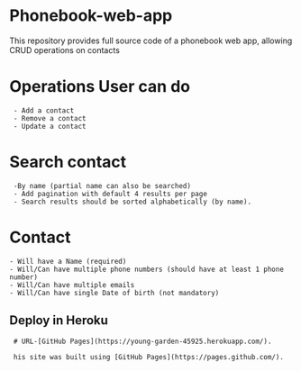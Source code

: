 # Phonebook-web-app
This repository provides full source code of a phonebook web app, allowing CRUD operations on contacts

# Operations User can do
     - Add a contact
     - Remove a contact
     - Update a contact

# Search contact
     -By name (partial name can also be searched)
     - Add pagination with default 4 results per page
     - Search results should be sorted alphabetically (by name).
        
# Contact
    - Will have a Name (required)
    - Will/Can have multiple phone numbers (should have at least 1 phone number)
    - Will/Can have multiple emails
    - Will/Can have single Date of birth (not mandatory)
    
 
 
 ## Deploy in Heroku 
     # URL-[GitHub Pages](https://young-garden-45925.herokuapp.com/).
     
     his site was built using [GitHub Pages](https://pages.github.com/).
